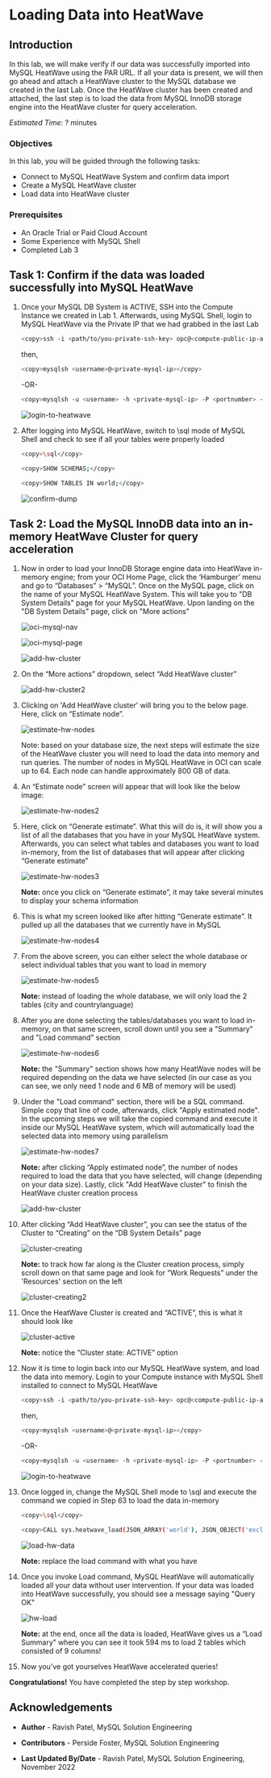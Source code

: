 # Loading Data into HeatWave

## Introduction

In this lab, we will make verify if our data was successfully imported into MySQL HeatWave using the PAR URL. If all your data is present, we will then go ahead and attach a HeatWave cluster to the MySQL database we created in the last Lab. Once the HeatWave cluster has been created and attached, the last step is to load the data from MySQL InnoDB storage engine into the HeatWave cluster for query acceleration.

_Estimated Time:_ ? minutes

### Objectives

In this lab, you will be guided through the following tasks:

- Connect to MySQL HeatWave System and confirm data import
- Create a MySQL HeatWave cluster
- Load data into HeatWave cluster

### Prerequisites

- An Oracle Trial or Paid Cloud Account
- Some Experience with MySQL Shell
- Completed Lab 3

## Task 1: Confirm if the data was loaded successfully into MySQL HeatWave

1. Once your MySQL DB System is ACTIVE, SSH into the Compute Instance we created in Lab 1. Afterwards, using MySQL Shell, login to MySQL HeatWave via the Private IP that we had grabbed in the last Lab

    ```bash
    <copy>ssh -i <path/to/you-private-ssh-key> opc@<compute-public-ip-address></copy>
    ```

    then,

    ```bash
    <copy>mysqlsh <username>@<private-mysql-ip></copy>
    ```

    -OR-

    ```bash
    <copy>mysqlsh -u <username> -h <private-mysql-ip> -P <portnumber> -p</copy>
    ```

    ![](./images/login-heatwave02.png "login-to-heatwave")

2. After logging into MySQL HeatWave, switch to \sql mode of MySQL Shell and check to see if all your tables were properly loaded

    ```bash
    <copy>\sql</copy>
    ```
    ```bash
    <copy>SHOW SCHEMAS;</copy>
    ```
    ```bash
    <copy>SHOW TABLES IN world;</copy>
    ```

    ![](./images/confirm-dump3.png "confirm-dump")

## Task 2: Load the MySQL InnoDB data into an in-memory HeatWave Cluster for query acceleration

1. Now in order to load your InnoDB Storage engine data into HeatWave in-memory engine; from your OCI Home Page, click the ‘Hamburger’ menu and go to “Databases” > “MySQL”. Once on the MySQL page, click on the name of your MySQL HeatWave System. This will take you to "DB System Details" page for your MySQL HeatWave. Upon landing on the "DB System Details" page, click on "More actions"

    ![](./images/oci-mysql.png "oci-mysql-nav")

    ![](./images/click-mysql-name.png "oci-mysql-page")

    ![](./images/hw-more-actions.png "add-hw-cluster")

2. On the “More actions” dropdown, select “Add HeatWave cluster”

    ![](./images/add-hw-cl03.png "add-hw-cluster2")

3. Clicking on 'Add HeatWave cluster' will bring you to the below page. Here, click on “Estimate node”.

    ![](./images/estimate-hw-node1.png "estimate-hw-nodes")

    Note: based on your database size, the next steps will estimate the size of the HeatWave cluster you will need to load the data into memory and run queries. The number of nodes in MySQL HeatWave in OCI can scale up to 64. Each node can handle approximately 800 GB of data.

4. An “Estimate node” screen will appear that will look like the below image:

    ![](./images/estimate-hw-node02.png "estimate-hw-nodes2")

5. Here, click on “Generate estimate”. What this will do is, it will show you a list of all the databases that you have in your MySQL HeatWave system. Afterwards, you can select what tables and databases you want to load in-memory, from the list of databases that will appear after clicking “Generate estimate”

    ![](./images/estimate-hw-node03.png "estimate-hw-nodes3")

    **Note:** once you click on “Generate estimate”, it may take several minutes to display your schema information

6. This is what my screen looked like after hitting “Generate estimate”. It pulled up all the databases that we currently have in MySQL

    ![](./images/estimate-hw-node04.png "estimate-hw-nodes4")

7. From the above screen, you can either select the whole database or select individual tables that you want to load in memory

    ![](./images/estimate-hw-node05.png "estimate-hw-nodes5")

    **Note:** instead of loading the whole database, we will only load the 2 tables (city and countrylanguage)

8. After you are done selecting the tables/databases you want to load in-memory, on that same screen, scroll down until you see a "Summary" and "Load command" section

    ![](./images/estimate-hw-node06.png "estimate-hw-nodes6")

    **Note:** the "Summary" section shows how many HeatWave nodes will be required depending on the data we have selected (in our case as you can see, we only need 1 node and 6 MB of memory will be used)

9. Under the "Load command" section, there will be a SQL command. Simple copy that line of code, afterwards, click "Apply estimated node". In the upcoming steps we will take the copied command and execute it inside our MySQL HeatWave system, which will automatically load the selected data into memory using parallelism

    ![](./images/estimate-hw-node07.png "estimate-hw-nodes7")

    **Note:** after clicking “Apply estimated node”, the number of nodes required to load the data that you have selected, will change (depending on your data size). Lastly, click "Add HeatWave cluster" to finish the HeatWave cluster creation process

    ![](./images/add-hw-cl1.png "add-hw-cluster")

10. After clicking “Add HeatWave cluster”, you can see the status of the Cluster to “Creating” on the “DB System Details” page

    ![](./images/cluster-creating1.png "cluster-creating")

    **Note:** to track how far along is the Cluster creation process, simply scroll down on that same page and look for “Work Requests” under the 'Resources' section on the left

    ![](./images/cluster-creating02.png "cluster-creating2")

11. Once the HeatWave Cluster is created and “ACTIVE”, this is what it should look like

    ![](./images/cluster-active1.png "cluster-active")

    **Note:** notice the “Cluster state: ACTIVE” option

12. Now it is time to login back into our MySQL HeatWave system, and load the data into memory. Login to your Compute instance with MySQL Shell installed to connect to MySQL HeatWave

    ```bash
    <copy>ssh -i <path/to/you-private-ssh-key> opc@<compute-public-ip-address></copy>
    ```

    then,

    ```bash
    <copy>mysqlsh <username>@<private-mysql-ip></copy>
    ```

    -OR-

    ```bash
    <copy>mysqlsh -u <username> -h <private-mysql-ip> -P <portnumber> -p</copy>
    ```

    ![](./images/login-heatwave02.png "login-to-heatwave")

13. Once logged in, change the MySQL Shell mode to \sql and execute the command we copied in Step 63 to load the data in-memory

    ```bash
    <copy>\sql</copy>
    ```
    ```bash
    <copy>CALL sys.heatwave_load(JSON_ARRAY('world'), JSON_OBJECT('exclude_list', JSON_ARRAY('world.country')));</copy>
    ```

    ![](./images/load-hw-data1.png "load-hw-data")

    **Note:** replace the load command with what you have

14. Once you invoke Load command, MySQL HeatWave will automatically loaded all your data without user intervention. If your data was loaded into HeatWave successfully, you should see a message saying "Query OK"

    ![](./images/hw-load1.png "hw-load")

    **Note:** at the end, once all the data is loaded, HeatWave gives us a “Load Summary” where you can see it took 594 ms to load 2 tables which consisted of 9 columns!

15. Now you’ve got yourselves HeatWave accelerated queries!

**Congratulations!** You have completed the step by step workshop.

## Acknowledgements

- **Author** - Ravish Patel, MySQL Solution Engineering

- **Contributors** - Perside Foster, MySQL Solution Engineering

- **Last Updated By/Date** - Ravish Patel, MySQL Solution Engineering, November 2022